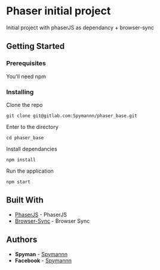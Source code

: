 # Phaser initial project 

Initial project with phaserJS as dependancy + browser-sync

## Getting Started


### Prerequisites

You'll need npm 

### Installing

Clone the repo

```
git clone git@gitlab.com:Spymannn/phaser_base.git
```
Enter to the directory 

```
cd phaser_base
```

Install dependancies

```
npm install
```

Run the application

```
npm start
```

## Built With

* [PhaserJS](https://phaser.io/) - PhaserJS
* [Browser-Sync](https://www.browsersync.io/) - Browser Sync

## Authors

* **Spyman** - [Spymannn](https://gitlab.com/Spymannn)
* **Facebook** - [Spymannn](https://www.facebook.com/Spyman15/)

